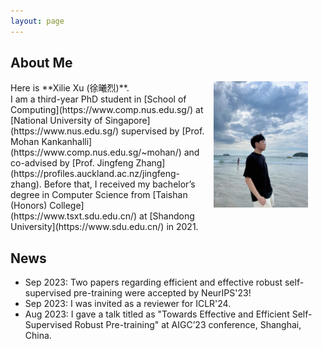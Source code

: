 ```yaml
---
layout: page
---
```


## About Me
<!-- <img src="/images/me3.jpg" class='floatpic'> -->
<img src="/images/me3.jpg" style="float:right; margin-left:1em; margin-right:2em; margin-bottom:1em; width:30%; height: 60%;">
Here is **Xilie Xu (徐曦烈)**. <br/>
I am a third-year PhD student in [School of Computing](https://www.comp.nus.edu.sg/) at [National University of Singapore](https://www.nus.edu.sg/) supervised by [Prof. Mohan Kankanhalli](https://www.comp.nus.edu.sg/~mohan/) and co-advised by [Prof. Jingfeng Zhang](https://profiles.auckland.ac.nz/jingfeng-zhang). Before that, I received my bachelor’s degree in Computer Science from [Taishan (Honors) College](https://www.tsxt.sdu.edu.cn/) at [Shandong University](https://www.sdu.edu.cn/) in 2021.

<!-- --- -->

## News
- Sep 2023: Two papers regarding efficient and effective robust self-supervised pre-training were accepted by NeurIPS'23!
- Sep 2023: I was invited as a reviewer for ICLR'24.
- Aug 2023: I gave a talk titled as "Towards Effective and Efficient Self-Supervised Robust Pre-training" at AIGC’23 conference, Shanghai, China.


